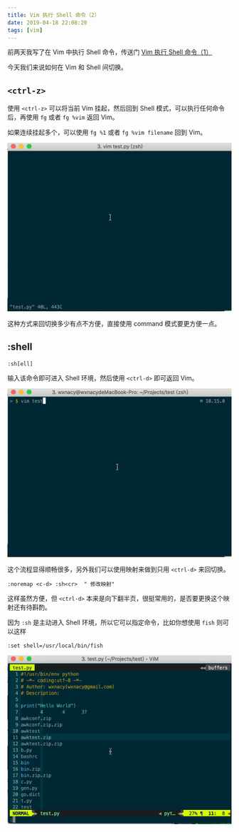 ```yaml
---
title: Vim 执行 Shell 命令（2）
date: 2019-04-18 22:08:20
tags: [vim]
---
```


前两天我写了在 Vim 中执行 Shell 命令，传送门 [Vim 执行 Shell 命令（1）](/2019/04/15/vim-run-shell/)

<!-- more -->
<!-- toc -->

今天我们来说如何在 Vim 和 Shell 间切换。

## `<ctrl-z>`

使用 `<ctrl-z>` 可以将当前 Vim 挂起，然后回到 Shell 模式，可以执行任何命令后，再使用 `fg` 或者 `fg %vim` 返回 Vim。

如果连续挂起多个，可以使用 `fg %1` 或者 `fg %vim filename` 回到 Vim。

![1](https://raw.githubusercontent.com/wxnacy/image/master/blog/vim-shell5.gif)

这种方式来回切换多少有点不方便，直接使用 command 模式要更方便一点。

## :shell

```vim
:sh[ell]
```

输入该命令即可进入 Shell 环境，然后使用 `<ctrl-d>` 即可返回 Vim。

![2](https://raw.githubusercontent.com/wxnacy/image/master/blog/vim-shell6.gif)

这个流程显得顺畅很多，另外我们可以使用映射来做到只用 `<ctrl-d>` 来回切换。

```vim
:noremap <c-d> :sh<cr>  " 修改映射"
```

这样虽然方便，但 `<ctrl-d>` 本来是向下翻半页，很挺常用的，是否要更换这个映射还有待斟酌。

因为 `:sh` 是主动进入 Shell 环境，所以它可以指定命令，比如你想使用 `fish` 则可以这样

```vim
:set shell=/usr/local/bin/fish
```

![3](https://raw.githubusercontent.com/wxnacy/image/master/blog/vim-shell7.gif)
